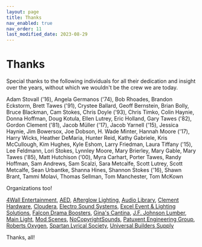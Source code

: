 ```yaml
---
layout: page
title: Thanks
nav_enabled: true
nav_order: 11
last_modified_date: 2023-08-29
---
```


# Thanks

Special thanks to the following individuals for all their dedication and insight over the years, without which we wouldn't be the crew we are today.
 
Adam Stovall ('16),
Angela Germanos ('74),
Bob Rhoades,
Brandon Eckstorm,
Brett Tawes ('91),
Crystee Ballard,
Geoff Bernstein,
Brian Bolly,
Bruce Blackman,
Cam Stokes,
Chris Doyle ('93),
Chris Timko,
Colin Haynie,
Donna Hoffman,
Doug Kotula,
Ellen Lutrey,
Eric Holland,
Gary Tawes ('82),
Gordon Clement ('81),
Jacob Müller ('17),
Jacob Yarnell ('15),
Jessica Haynie,
Jim Bowersox,
Joe Dobson,
H. Wade Minter,
Hannah Moore ('17),
Harry Wicks,
Heather DeMaria,
Hunter Reid,
Kathy Gabriele,
Kris McCullough,
Kim Hughes,
Kyle Eshom,
Larry Friedman,
Laura Tiffany ('15),
Lee Feldmann,
Lori Stokes,
Lynnley Moore,
Mary Brierley,
Mary Gable,
Mary Tawes ('85),
Matt Hutchison ('00),
Myra Carhart,
Porter Tawes,
Randy Hoffman,
Sam Andrews,
Sam Scalzi,
Sara Metcalfe,
Scott Lutrey,
Scott Metcalfe,
Sean Urbantke,
Shanna Hines,
Shannon Stokes ('16),
Shawn Brant,
Tammi Molavi,
Thomas Sellman,
Tom Manchester,
Tom McKown
 
Organizations too!
 
[4Wall Entertainment](https://www.4wall.com/),
[AED](https://aedevents.com/),
[Afterglow Lighting](https://afterglowlighting.net/),
[Audio Library](https://www.youtube.com/channel/UCht8qITGkBvXKsR1Byln-wA),
[Clement Hardware](https://clementhardware.com/),
[Cloudera](https://www.cloudera.com),
[Electro Sound Systems](https://electrosoundsystems.com/),
[Excel Event & Lighting Solutions](https://exceleventsolutions.com/),
[Falcon Drama Boosters](https://www.sphsdrama.com/about),
[Gina's Cantina](https://www.ginascantinamd.com/),
[J.F. Johnson Lumber](https://www.johnsonlumber.biz/),
[Main Light](https://www.mainlight.com/),
[Mod Scenes](https://modscenes.com/),
[NoCopyrightSounds](https://www.youtube.com/user/NoCopyrightSounds),
[Patuxent Engineering Group](https://www.patuxentengineering.com/),
[Roberts Oxygen](https://www.robertsoxygen.com),
[Spartan Lyrical Society](https://www.spmssings.org/),
[Universal Builders Supply](https://www.ubs1.com/)

Thanks, all!

<!-- EOF -->
